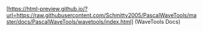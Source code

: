 [https://html-preview.github.io/?url=https://raw.githubusercontent.com/Schmitty2005/PascalWaveTools/master/docs/PascalWaveTools/wavetools/index.html] (WaveTools Docs)


